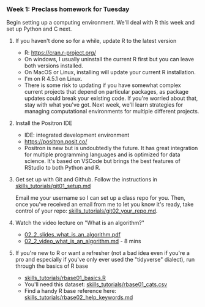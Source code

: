 ### Week 1: Preclass homework for Tuesday

Begin setting up a computing environment. We'll deal with R this week and set up Python and C next.

1. If you haven't done so for a while, update R to the latest version
   * R: https://cran.r-project.org/
   * On windows, I usually uninstall the current R first but you can leave both versions installed.
   * On MacOS or Linux, installing will update your current R installation.
   * I'm on R 4.5.1 on Linux.
   * There is some risk to updating if you have somewhat complex current projects that depend on particular packages, as package updates could break your existing code. If you're worried about that, stay with what you've got. Next week, we'll learn strategies for managing computational environments for multiple different projects. 

2. Install the Positron IDE
   * IDE: integrated development environment
   * https://positron.posit.co/
   * Positron is new but is undoubtedly the future. It has great integration for multiple programming languages and is optimized for data science. It's based on VSCode but brings the best features of RStudio to both Python and R.

3. Get set up with Git and Github. Follow the instructions in
   [skills_tutorials/git01_setup.md](skills_tutorials/git01_setup.md)
   
   Email me your username so I can set up a class repo for you. Then, once you've received an email from me to let you know it's ready, take control of your repo:
   [skills_tutorials/git02_your_repo.md](skills_tutorials/git02_your_repo.md). 

4. Watch the video lecture on "What is an algorithm?"
   * [02_2_slides_what_is_an_algorithm.pdf](02_2_slides_what_is_an_algorithm.pdf)
   * [02_2_video_what_is_an_algorithm.md](02_2_video_what_is_an_algorithm.md) - 8 mins

5. If you're new to R or want a refresher (not a bad idea even if you're a pro and especially if you've only ever used the "tidyverse" dialect), run through the basics of R base
   * [skills_tutorials/rbase01_basics.R](skills_tutorials/rbase01_basics.R)
   * You'll need this dataset: [skills_tutorials/rbase01_cats.csv](skills_tutorials/rbase01_cats.csv)
   * Find a handy R base reference here: [skills_tutorials/rbase02_help_keywords.md](skills_tutorials/rbase02_help_keywords.md)

